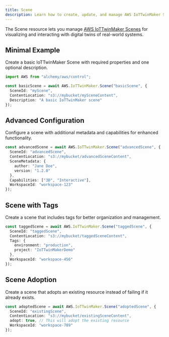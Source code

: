 ```yaml
---
title: Scene
description: Learn how to create, update, and manage AWS IoTTwinMaker Scenes using Alchemy Cloud Control.
---
```



The Scene resource lets you manage [AWS IoTTwinMaker Scenes](https://docs.aws.amazon.com/iottwinmaker/latest/userguide/) for visualizing and interacting with digital twins of real-world systems.

## Minimal Example

Create a basic IoTTwinMaker Scene with required properties and one optional description.

```ts
import AWS from "alchemy/aws/control";

const basicScene = await AWS.IoTTwinMaker.Scene("basicScene", {
  SceneId: "myScene",
  ContentLocation: "s3://mybucket/mySceneContent",
  Description: "A basic IoTTwinMaker scene"
});
```

## Advanced Configuration

Configure a scene with additional metadata and capabilities for enhanced functionality.

```ts
const advancedScene = await AWS.IoTTwinMaker.Scene("advancedScene", {
  SceneId: "advancedScene",
  ContentLocation: "s3://mybucket/advancedSceneContent",
  SceneMetadata: {
    author: "Jane Doe",
    version: "1.2.0"
  },
  Capabilities: ["3D", "Interactive"],
  WorkspaceId: "workspace-123"
});
```

## Scene with Tags

Create a scene that includes tags for better organization and management.

```ts
const taggedScene = await AWS.IoTTwinMaker.Scene("taggedScene", {
  SceneId: "taggedScene",
  ContentLocation: "s3://mybucket/taggedSceneContent",
  Tags: {
    environment: "production",
    project: "IoTTwinMakerDemo"
  },
  WorkspaceId: "workspace-456"
});
```

## Scene Adoption

Create a scene that adopts an existing resource instead of failing if it already exists.

```ts
const adoptedScene = await AWS.IoTTwinMaker.Scene("adoptedScene", {
  SceneId: "existingScene",
  ContentLocation: "s3://mybucket/existingSceneContent",
  adopt: true, // This will adopt the existing resource
  WorkspaceId: "workspace-789"
});
```
